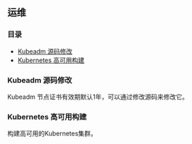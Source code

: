 ## 运维

### 目录
* [Kubeadm 源码修改](#Kubeadm-源码修改)
* [Kubernetes 高可用构建](#Kubeadm-源码修改)


### Kubeadm 源码修改
Kubeadm 节点证书有效期默认1年，可以通过修改源码来修改它。

### Kubernetes 高可用构建
构建高可用的Kubernetes集群。
